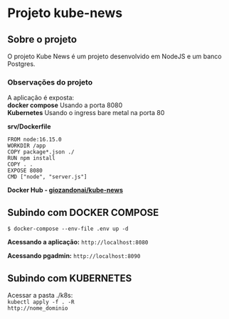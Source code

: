 # Projeto kube-news
## Sobre o projeto
O projeto Kube News é um projeto desenvolvido em NodeJS e um banco Postgres.

### Observações do projeto
A aplicação é exposta: <br>
**docker compose** Usando a porta 8080<br>
**Kubernetes** Usando o ingress bare metal na porta 80<br>

**srv/Dockerfile**
```
FROM node:16.15.0
WORKDIR /app
COPY package*.json ./
RUN npm install
COPY . .
EXPOSE 8080
CMD ["node", "server.js"]
```

**Docker Hub - [giozandonai/kube-news](https://hub.docker.com/u/giozandonai/kube-news)**

## Subindo com DOCKER COMPOSE
`$ docker-compose --env-file .env up -d`

**Acessando a aplicação:**
`http://localhost:8080`

**Acessando pgadmin:**
`http://localhost:8090`

## Subindo com KUBERNETES
Acessar a pasta ./k8s:<br>
`kubectl apply -f . -R`<br>
`http://nome_dominio`<br>
